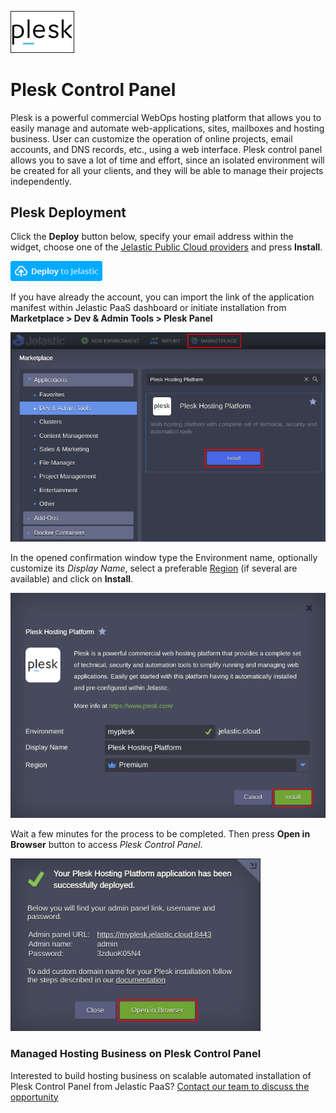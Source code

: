 <p align="left">
<img border="1" src="images/plesk-logo-readme.png" width="100">
</p>

# Plesk Control Panel

Plesk is a powerful commercial WebOps hosting platform that allows you to easily manage and automate web-applications, sites, mailboxes and hosting business. User can customize the operation of online projects, email accounts, and DNS records, etc., using a web interface. Plesk control panel allows you to save a lot of time and effort, since an isolated environment will be created for all your clients, and they will be able to manage their projects independently.

## Plesk Deployment

Click the **Deploy** button below, specify your email address within the widget, choose one of the [Jelastic Public Cloud providers](https://jelastic.com/install-application/?manifest=https://raw.githubusercontent.com/jelastic-jps/plesk/master/manifest.jps) and press **Install**.

[![Deploy](images/deploy-to-jelastic.png)](https://jelastic.com/install-application/?manifest=https://raw.githubusercontent.com/jelastic-jps/plesk/master/manifest.jps)

If you have already the account, you can import the link of the application manifest within Jelastic PaaS dashboard or initiate installation from **Marketplace > Dev & Admin Tools > Plesk Panel**

<p align="left">
<img src="images/install-mp.png" width="600">
</p>

In the opened confirmation window type the Environment name, optionally customize its *Display Name*, select a preferable [Region](https://docs.jelastic.com/environment-regions) (if several are available) and click on **Install**.

<p align="left">
<img src="images/install.png" width="600">
</p>

Wait a few minutes for the process to be completed. Then press **Open in Browser** button to access *Plesk Control Panel*.

<p align="left">
<img src="images/success.png" width="400">
</p>

### Managed Hosting Business on Plesk Control Panel

Interested to build hosting business on scalable automated installation of Plesk Control Panel from Jelastic PaaS? [Contact our team to discuss the opportunity](https://jelastic.com/contact/)
